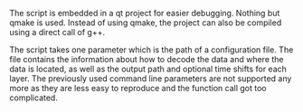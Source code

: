 The script is embedded in a qt project for easier debugging. Nothing but qmake is used.
Instead of using qmake, the project can also be compiled using a direct call of g++.

The script takes one parameter which is the path of a configuration file.
The file contains the information about how to decode the data and where the data is located, as well as the output path and optional time shifts for each layer.
The previously used command line parameters are not supported any more as they are less easy to reproduce and the function call got too complicated.
